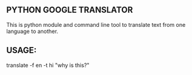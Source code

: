 PYTHON GOOGLE TRANSLATOR
-------------------------

This is python module and command line tool to translate text from one language to another.


USAGE:
-----

translate -f en -t hi "why is this?"

